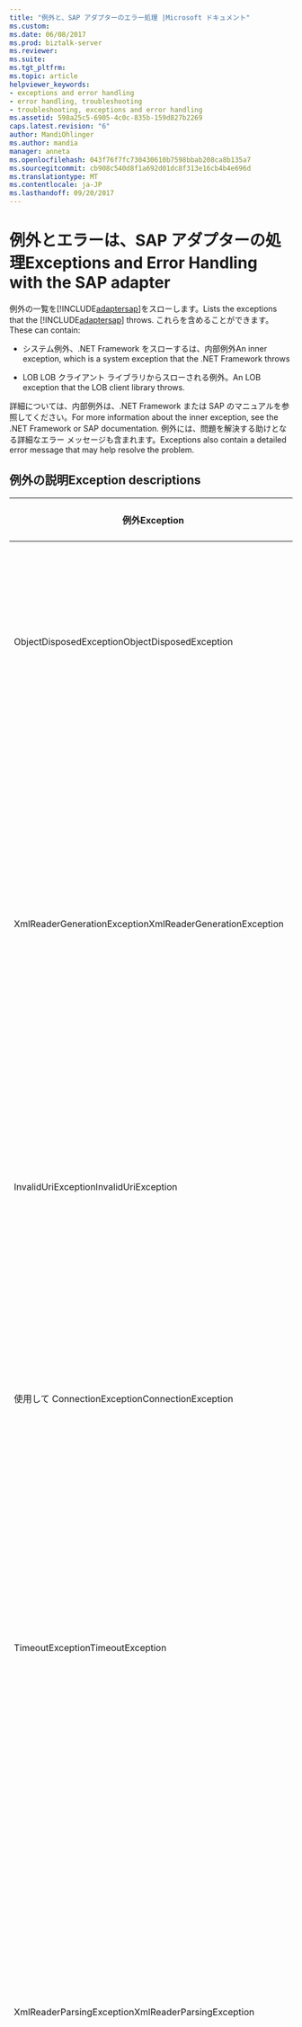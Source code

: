 ```yaml
---
title: "例外と、SAP アダプターのエラー処理 |Microsoft ドキュメント"
ms.custom: 
ms.date: 06/08/2017
ms.prod: biztalk-server
ms.reviewer: 
ms.suite: 
ms.tgt_pltfrm: 
ms.topic: article
helpviewer_keywords:
- exceptions and error handling
- error handling, troubleshooting
- troubleshooting, exceptions and error handling
ms.assetid: 598a25c5-6905-4c0c-835b-159d827b2269
caps.latest.revision: "6"
author: MandiOhlinger
ms.author: mandia
manager: anneta
ms.openlocfilehash: 043f76f7fc730430610b7598bbab208ca8b135a7
ms.sourcegitcommit: cb908c540d8f1a692d01dc8f313e16cb4b4e696d
ms.translationtype: MT
ms.contentlocale: ja-JP
ms.lasthandoff: 09/20/2017
---
```

# <a name="exceptions-and-error-handling-with-the-sap-adapter"></a><span data-ttu-id="2d769-102">例外とエラーは、SAP アダプターの処理</span><span class="sxs-lookup"><span data-stu-id="2d769-102">Exceptions and Error Handling with the SAP adapter</span></span>
<span data-ttu-id="2d769-103">例外の一覧を[!INCLUDE[adaptersap](../../includes/adaptersap-md.md)]をスローします。</span><span class="sxs-lookup"><span data-stu-id="2d769-103">Lists the exceptions that the [!INCLUDE[adaptersap](../../includes/adaptersap-md.md)] throws.</span></span> <span data-ttu-id="2d769-104">これらを含めることができます。</span><span class="sxs-lookup"><span data-stu-id="2d769-104">These can contain:</span></span>  
  
-   <span data-ttu-id="2d769-105">システム例外、.NET Framework をスローするは、内部例外</span><span class="sxs-lookup"><span data-stu-id="2d769-105">An inner exception, which is a system exception that the .NET Framework throws</span></span>  
  
-   <span data-ttu-id="2d769-106">LOB LOB クライアント ライブラリからスローされる例外。</span><span class="sxs-lookup"><span data-stu-id="2d769-106">An LOB exception that the LOB client library throws.</span></span>  
  
 <span data-ttu-id="2d769-107">詳細については、内部例外は、.NET Framework または SAP のマニュアルを参照してください。</span><span class="sxs-lookup"><span data-stu-id="2d769-107">For more information about the inner exception, see the .NET Framework or SAP documentation.</span></span> <span data-ttu-id="2d769-108">例外には、問題を解決する助けとなる詳細なエラー メッセージも含まれます。</span><span class="sxs-lookup"><span data-stu-id="2d769-108">Exceptions also contain a detailed error message that may help resolve the problem.</span></span>  

## <a name="exception-descriptions"></a><span data-ttu-id="2d769-109">例外の説明</span><span class="sxs-lookup"><span data-stu-id="2d769-109">Exception descriptions</span></span>  
|<span data-ttu-id="2d769-110">例外</span><span class="sxs-lookup"><span data-stu-id="2d769-110">Exception</span></span>|<span data-ttu-id="2d769-111">考えられる原因/説明</span><span class="sxs-lookup"><span data-stu-id="2d769-111">Possible Cause/Description</span></span>|  
|---------------|---------------------------------|  
|<span data-ttu-id="2d769-112">ObjectDisposedException</span><span class="sxs-lookup"><span data-stu-id="2d769-112">ObjectDisposedException</span></span>|<span data-ttu-id="2d769-113">アダプターは、アダプターのクライアントが、破棄された後、応答 XMLReader にアクセスしようとするときに、この例外をスローします。</span><span class="sxs-lookup"><span data-stu-id="2d769-113">The adapter throws this exception when the adapter client is trying to access the response XMLReader after it has been disposed.</span></span>|  
|<span data-ttu-id="2d769-114">XmlReaderGenerationException</span><span class="sxs-lookup"><span data-stu-id="2d769-114">XmlReaderGenerationException</span></span>|<span data-ttu-id="2d769-115">アダプターは、出力メッセージから XmlReader を生成することがあるときに、この例外をスローします。</span><span class="sxs-lookup"><span data-stu-id="2d769-115">The adapter throws this exception when it is unable to generate an XmlReader from the output message.</span></span> <span data-ttu-id="2d769-116">SAP システムから受信したデータをいくつかの問題のため可能性もあります。</span><span class="sxs-lookup"><span data-stu-id="2d769-116">This could also be due to some problems with the data received from the SAP system.</span></span> <span data-ttu-id="2d769-117">内部例外と詳細については、エラー メッセージを探します。</span><span class="sxs-lookup"><span data-stu-id="2d769-117">Look for the inner exception and the error message for more information.</span></span>|  
|<span data-ttu-id="2d769-118">InvalidUriException</span><span class="sxs-lookup"><span data-stu-id="2d769-118">InvalidUriException</span></span>|<span data-ttu-id="2d769-119">接続 URI は、接続文字列に必要なコンポーネントを持っていない場合に、この例外がスローされます。</span><span class="sxs-lookup"><span data-stu-id="2d769-119">This exception is thrown when the connection URI does not have the required components for the connection string.</span></span>|  
|<span data-ttu-id="2d769-120">使用して ConnectionException</span><span class="sxs-lookup"><span data-stu-id="2d769-120">ConnectionException</span></span>|<span data-ttu-id="2d769-121">SAP システムへの接続に問題がある場合、または基になる接続が無効で、SAP システムでエラーのためか、ネットワークの問題になる場合は、この例外がスローされます。</span><span class="sxs-lookup"><span data-stu-id="2d769-121">This exception is thrown when there is a problem connecting to the SAP system or if an underlying connection becomes invalid, either due to an error on the SAP system or due to a network problem.</span></span>|  
|<span data-ttu-id="2d769-122">TimeoutException</span><span class="sxs-lookup"><span data-stu-id="2d769-122">TimeoutException</span></span>|<span data-ttu-id="2d769-123">操作の指定したタイムアウトがも過ぎている場合は、この例外がスローされます。</span><span class="sxs-lookup"><span data-stu-id="2d769-123">This exception is thrown when the timeout specified for an operation is lapsed.</span></span> <span data-ttu-id="2d769-124">内部例外には、指定されたタイムアウトだったための十分な理由の詳細が含まれています。</span><span class="sxs-lookup"><span data-stu-id="2d769-124">The inner exception contains the specifics of why the specified timeout was not sufficient.</span></span>|  
|<span data-ttu-id="2d769-125">XmlReaderParsingException</span><span class="sxs-lookup"><span data-stu-id="2d769-125">XmlReaderParsingException</span></span>|<span data-ttu-id="2d769-126">アダプターは、指定した型をサポートしていない場合、または種類の正しくない値が指定されている場合、この例外をスローします。</span><span class="sxs-lookup"><span data-stu-id="2d769-126">The adapter throws this exception if it does not support the specified type, or if an incorrect value is specified for the type.</span></span> <span data-ttu-id="2d769-127">また、入力 XML が正しくない可能性があります。</span><span class="sxs-lookup"><span data-stu-id="2d769-127">Also, the input XML could be incorrect.</span></span> <span data-ttu-id="2d769-128">正しくない値には、テキストまたは数字の最大の最大量を超えている場合が含まれています。</span><span class="sxs-lookup"><span data-stu-id="2d769-128">An incorrect value includes cases where the maximum amount of text or maximum digits is exceeded.</span></span> <span data-ttu-id="2d769-129">入力 XML が操作名または名前空間が正しくない場合は、正しくない可能性があります。</span><span class="sxs-lookup"><span data-stu-id="2d769-129">The input XML might be incorrect if the operation name or namespace is incorrect.</span></span>|  
|<span data-ttu-id="2d769-130">RFCException (AdapterException から派生)</span><span class="sxs-lookup"><span data-stu-id="2d769-130">RFCException (derived from AdapterException)</span></span>|<span data-ttu-id="2d769-131">アダプターは、SAP システムから受信したエラーがある場合、この例外をスローします。</span><span class="sxs-lookup"><span data-stu-id="2d769-131">The adapter throws this exception if there is an error received from the SAP system.</span></span> <span data-ttu-id="2d769-132">SAP システムから受信した実際の例外は、内部例外です。</span><span class="sxs-lookup"><span data-stu-id="2d769-132">The inner exception is the actual exception received from the SAP system.</span></span>|  
|<span data-ttu-id="2d769-133">UnsupportedOperationException</span><span class="sxs-lookup"><span data-stu-id="2d769-133">UnsupportedOperationException</span></span>|<span data-ttu-id="2d769-134">アダプターは、アダプターのクライアントが無効なアクションを指定すると、この例外をスローします。</span><span class="sxs-lookup"><span data-stu-id="2d769-134">The adapter throws this exception when the adapter client specifies an invalid action.</span></span>|  
|<span data-ttu-id="2d769-135">MetadataException</span><span class="sxs-lookup"><span data-stu-id="2d769-135">MetadataException</span></span>|<span data-ttu-id="2d769-136">アダプターは、メタデータの取得、参照、または検索中にエラーがある場合、この例外をスローします。</span><span class="sxs-lookup"><span data-stu-id="2d769-136">The adapter throws this exception if there is an error during metadata retrieval, browse, or search.</span></span>|  
  
## <a name="see-also"></a><span data-ttu-id="2d769-137">参照</span><span class="sxs-lookup"><span data-stu-id="2d769-137">See Also</span></span>  
[<span data-ttu-id="2d769-138">SAP アダプターをトラブルシューティングします。</span><span class="sxs-lookup"><span data-stu-id="2d769-138">Troubleshoot the SAP adapter</span></span>](../../adapters-and-accelerators/adapter-sap/troubleshoot-the-sap-adapter.md)
